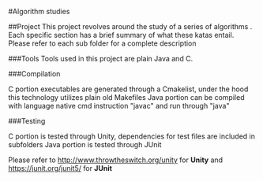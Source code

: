 #Algorithm studies

##Project
This project revolves around the study of a series of algorithms . Each specific section has a brief summary of what these katas entail.
Please refer to each sub folder for a complete description

###Tools
Tools used in this project are plain Java and C.

###Compilation

C portion executables are generated through a Cmakelist, under the hood this technology utilizes plain old Makefiles
Java portion can be compiled with language native cmd instruction "javac" and run through "java"

###Testing

C portion is tested through Unity, dependencies for test files are included in subfolders
Java portion is tested through JUnit

Please refer to http://www.throwtheswitch.org/unity for **Unity** and
https://junit.org/junit5/ for **JUnit**